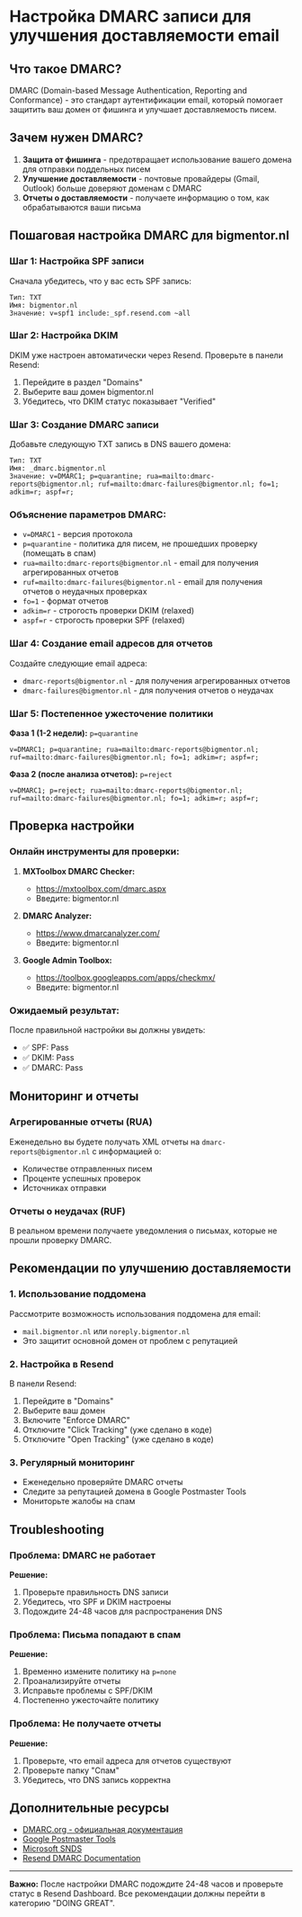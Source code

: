 # Настройка DMARC записи для улучшения доставляемости email

## Что такое DMARC?

DMARC (Domain-based Message Authentication, Reporting and Conformance) - это стандарт аутентификации email, который помогает защитить ваш домен от фишинга и улучшает доставляемость писем.

## Зачем нужен DMARC?

1. **Защита от фишинга** - предотвращает использование вашего домена для отправки поддельных писем
2. **Улучшение доставляемости** - почтовые провайдеры (Gmail, Outlook) больше доверяют доменам с DMARC
3. **Отчеты о доставляемости** - получаете информацию о том, как обрабатываются ваши письма

## Пошаговая настройка DMARC для bigmentor.nl

### Шаг 1: Настройка SPF записи

Сначала убедитесь, что у вас есть SPF запись:

```
Тип: TXT
Имя: bigmentor.nl
Значение: v=spf1 include:_spf.resend.com ~all
```

### Шаг 2: Настройка DKIM

DKIM уже настроен автоматически через Resend. Проверьте в панели Resend:
1. Перейдите в раздел "Domains"
2. Выберите ваш домен bigmentor.nl
3. Убедитесь, что DKIM статус показывает "Verified"

### Шаг 3: Создание DMARC записи

Добавьте следующую TXT запись в DNS вашего домена:

```
Тип: TXT
Имя: _dmarc.bigmentor.nl
Значение: v=DMARC1; p=quarantine; rua=mailto:dmarc-reports@bigmentor.nl; ruf=mailto:dmarc-failures@bigmentor.nl; fo=1; adkim=r; aspf=r;
```

### Объяснение параметров DMARC:

- `v=DMARC1` - версия протокола
- `p=quarantine` - политика для писем, не прошедших проверку (помещать в спам)
- `rua=mailto:dmarc-reports@bigmentor.nl` - email для получения агрегированных отчетов
- `ruf=mailto:dmarc-failures@bigmentor.nl` - email для получения отчетов о неудачных проверках
- `fo=1` - формат отчетов
- `adkim=r` - строгость проверки DKIM (relaxed)
- `aspf=r` - строгость проверки SPF (relaxed)

### Шаг 4: Создание email адресов для отчетов

Создайте следующие email адреса:
- `dmarc-reports@bigmentor.nl` - для получения агрегированных отчетов
- `dmarc-failures@bigmentor.nl` - для получения отчетов о неудачах

### Шаг 5: Постепенное ужесточение политики

**Фаза 1 (1-2 недели):** `p=quarantine`
```
v=DMARC1; p=quarantine; rua=mailto:dmarc-reports@bigmentor.nl; ruf=mailto:dmarc-failures@bigmentor.nl; fo=1; adkim=r; aspf=r;
```

**Фаза 2 (после анализа отчетов):** `p=reject`
```
v=DMARC1; p=reject; rua=mailto:dmarc-reports@bigmentor.nl; ruf=mailto:dmarc-failures@bigmentor.nl; fo=1; adkim=r; aspf=r;
```

## Проверка настройки

### Онлайн инструменты для проверки:

1. **MXToolbox DMARC Checker:**
   - https://mxtoolbox.com/dmarc.aspx
   - Введите: bigmentor.nl

2. **DMARC Analyzer:**
   - https://www.dmarcanalyzer.com/
   - Введите: bigmentor.nl

3. **Google Admin Toolbox:**
   - https://toolbox.googleapps.com/apps/checkmx/
   - Введите: bigmentor.nl

### Ожидаемый результат:

После правильной настройки вы должны увидеть:
- ✅ SPF: Pass
- ✅ DKIM: Pass  
- ✅ DMARC: Pass

## Мониторинг и отчеты

### Агрегированные отчеты (RUA)

Еженедельно вы будете получать XML отчеты на `dmarc-reports@bigmentor.nl` с информацией о:
- Количестве отправленных писем
- Проценте успешных проверок
- Источниках отправки

### Отчеты о неудачах (RUF)

В реальном времени получаете уведомления о письмах, которые не прошли проверку DMARC.

## Рекомендации по улучшению доставляемости

### 1. Использование поддомена

Рассмотрите возможность использования поддомена для email:
- `mail.bigmentor.nl` или `noreply.bigmentor.nl`
- Это защитит основной домен от проблем с репутацией

### 2. Настройка в Resend

В панели Resend:
1. Перейдите в "Domains"
2. Выберите ваш домен
3. Включите "Enforce DMARC"
4. Отключите "Click Tracking" (уже сделано в коде)
5. Отключите "Open Tracking" (уже сделано в коде)

### 3. Регулярный мониторинг

- Еженедельно проверяйте DMARC отчеты
- Следите за репутацией домена в Google Postmaster Tools
- Мониторьте жалобы на спам

## Troubleshooting

### Проблема: DMARC не работает

**Решение:**
1. Проверьте правильность DNS записи
2. Убедитесь, что SPF и DKIM настроены
3. Подождите 24-48 часов для распространения DNS

### Проблема: Письма попадают в спам

**Решение:**
1. Временно измените политику на `p=none`
2. Проанализируйте отчеты
3. Исправьте проблемы с SPF/DKIM
4. Постепенно ужесточайте политику

### Проблема: Не получаете отчеты

**Решение:**
1. Проверьте, что email адреса для отчетов существуют
2. Проверьте папку "Спам"
3. Убедитесь, что DNS запись корректна

## Дополнительные ресурсы

- [DMARC.org - официальная документация](https://dmarc.org/)
- [Google Postmaster Tools](https://postmaster.google.com/)
- [Microsoft SNDS](https://sendersupport.olc.protection.outlook.com/snds/)
- [Resend DMARC Documentation](https://resend.com/docs/deliverability/dmarc)

---

**Важно:** После настройки DMARC подождите 24-48 часов и проверьте статус в Resend Dashboard. Все рекомендации должны перейти в категорию "DOING GREAT".

